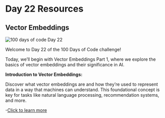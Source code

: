 # Day 22 Resources

## Vector Embeddings

![100 days of code Day 22](../../Images/Day22.jpg)

Welcome to Day 22 of the 100 Days of Code challenge! 

Today, we’ll begin with Vector Embeddings Part 1, where we explore the basics of vector embeddings and their significance in AI.

**Introduction to Vector Embeddings:**

Discover what vector embeddings are and how they’re used to represent data in a way that machines can understand. This foundational concept is key for tasks like natural language processing, recommendation systems, and more.

-[Click to learn more](https://qdrant.tech/articles/what-are-embeddings/)